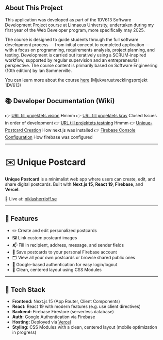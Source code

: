 ## About This Project

This application was developed as part of the 1DV613 Software Development Project course at Linnaeus University, undertaken during my first year of the Web Developer program, more specifically may 2025.

The course is designed to guide students through the full software development process — from initial concept to completed application — with a focus on programming, requirements analysis, project planning, and testing. Development is carried out iteratively using a SCRUM-inspired workflow, supported by regular supervision and an entrepreneurial perspective. The course content is primarily based on Software Engineering (10th edition) by Ian Sommerville.

You can learn more about the course [here](https://coursepress.lnu.se/kurser/mjukvaruutvecklingsprojekt/) (Mjukvaruutvecklingsprojekt 1DV613)

## 📚 Developer Documentation (Wiki)

👉 [URL till projektets vision](https://github.com/niklasgolf/unique-postcard/wiki/Projektvision) Hmmm
👉 [URL till projektets krav](https://github.com/niklasgolf/unique-postcard/issues?q=is%3Aissue%20state%3Aclosed) Closed Issues in order of development
👉 [URL till projektets testning](https://github.com/niklasgolf/unique-postcard/wiki/Projektvision) Hmmm
👉 [Unique-Postcard Creation](https://github.com/niklasgolf/unique-postcard/wiki/Unique%E2%80%90Postcard-Creation) How next.js was installed
👉 [Firebase Console Configuration](https://github.com/niklasgolf/unique-postcard/wiki/Firebase-Console-Configuration) How firebase was configured

---

# ✉️ Unique Postcard

**Unique Postcard** is a minimalist web app where users can create, edit, and share digital postcards. Built with **Next.js 15**, **React 19**, **Firebase**, and **Vercel**.

📍 Live at: [niklasherrloff.se](https://niklasherrloff.se)

---

## 🌟 Features

- ✏️ Create and edit personalized postcards
- 🖼️ Link custom postcard images
- 📬 Fill in recipient, address, message, and sender fields
- 💾 Save postcards to your personal Firebase account
- 🗂️ View all your own postcards or browse shared public ones
- 🔐 Google-based authentication for easy login/logout
- 🎯 Clean, centered layout using CSS Modules

---

## 🧱 Tech Stack

- **Frontend:** Next.js 15 (App Router, Client Components)
- **React:** React 19 with modern features (e.g. use client directives)
- **Backend:** Firebase Firestore (serverless database)
- **Auth:** Google Authentication via Firebase
- **Hosting:** Deployed via [Vercel](https://vercel.com)
- **Styling:** CSS Modules with a clean, centered layout (mobile optimization in progress)
